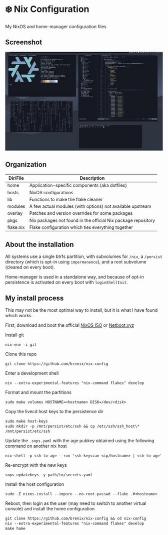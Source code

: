 # ❄️ Nix Configuration

My NixOS and home-manager configuration files

## Screenshot

![Screenshot](screenshot.png)

## Organization

| Dir/File  | Description                                                   |
| --------- | ------------------------------------------------------------- |
| home      | Application-specific components (aka dotfiles)                |
| hosts     | NixOS configurations                                          |
| lib       | Functions to make the flake cleaner                           |
| modules   | A few actual modules (with options) not available upstream    |
| overlay   | Patches and version overrides for some packages               |
| pkgs      | Nix packages not found in the official Nix package repository |
| flake.nix | Flake configuration which ties everything together            |

## About the installation

All systems use a single btrfs partition, with subvolumes for `/nix`, a
`/persist` directory (which is opt-in using `impermanence`), and a
root subvolume (cleared on every boot).

Home-manager is used in a standalone way, and because of opt-in persistence is
activated on every boot with `loginShellInit`.

## My install process

This may not be the most optimal way to install, but it is what I have found which works.

First, download and boot the official [NixOS ISO](https://nixos.org/download.html#nixos-iso) or [Netboot.xyz](https://netboot.xyz/downloads/)

Install git

    nix-env -i git

Clone this repo

    git clone https://github.com/brenix/nix-config

Enter a development shell

    nix --extra-experimental-features "nix-command flakes" develop

Format and mount the partitions

    sudo make volumes HOSTNAME=<hostname> DISK=/dev/<disk>

Copy the livecd host keys to the persistence dir

    sudo make host-keys
    sudo mkdir -p /mnt/persist/etc/ssh && cp /etc/ssh/ssh_host\* /mnt/persist/etc/ssh

Update the `.sops.yaml` with the age pubkey obtained using the following command on another nix host

    nix-shell -p ssh-to-age --run 'ssh-keyscan <ip/hostname> | ssh-to-age'

Re-encrypt with the new keys

    sops updatekeys -y path/to/secrets.yaml

Install the host configuration

    sudo -E nixos-install --impure --no-root-passwd --flake .#<hostname>

Reboot, then login as the user (may need to switch to another virtual console) and install the home configuration

    git clone https://github.com/brenix/nix-config && cd nix-config
    nix --extra-experimental-features "nix-command flakes" develop
    make home
